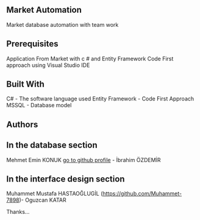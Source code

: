 Market Automation
----------------------------------
Market database automation with team work

Prerequisites
----------------------------------
Application From Market with c # and Entity Framework Code First approach using Visual Studio IDE

Built With
----------------------------------
C# - The software language used
Entity Framework - Code First Approach
MSSQL - Database model

Authors
--------------------------------------------------------------------
In the database section
----------------------------------
Mehmet Emin KONUK [go to github profile](https://github.com/mkonuk66) -
İbrahim ÖZDEMİR

In the interface design section
----------------------------------
Muhammet Mustafa HASTAOĞLUGİL  (https://github.com/Muhammet-7898)- 
Oguzcan KATAR

Thanks...
